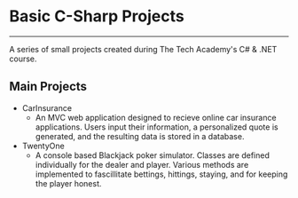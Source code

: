 # Basic C-Sharp Projects
------------------
A series of small projects created during The Tech Academy's C# & .NET course.

## Main Projects
* CarInsurance
    * An MVC web application designed to recieve online car insurance applications.  Users input their information, a personalized quote is generated, and the resulting data is stored in a database.
* TwentyOne
    * A console based Blackjack poker simulator.  Classes are defined individually for the dealer and player.  Various methods are implemented to fascillitate bettings, hittings, staying, and for keeping the player honest.
 
